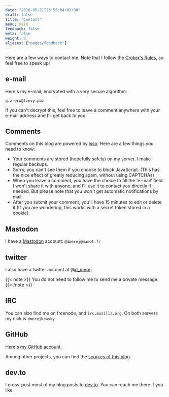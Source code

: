 ```yaml
---
date: "2016-05-21T23:55:04+02:00"
draft: false
title: "Contact"
menu: main
feedback: false
meta: false
weight: 0
aliases: ["pages/feedback"]
---
```


Here are a few ways to contact me. Note that I follow the [Croker's Rules](http://sl4.org/crocker.html), so feel free to speak up!

## e-mail


Here's my e-mail, encrypted with a very secure algorithm:

```text
q.zrerw@tznvy.pbz
```

If you can't decrypt this, feel free to leave a comment anywhere with your
e-mail address and I'll get back to you.

## Comments

Comments on this blog are powered by [isso](https://posativ.org/isso/).
Here are a few things you need to know:

* Your comments are stored (hopefully safely) on my server. I make regular
  backups.
* Sorry, you can't see them if you choose to block JavaScript. (This has the
  nice effect of greatly reducing spam, without using CAPTCHAs)
* When you leave a comment, you have the choice to fill the 'e-mail' field.
  I won't share it with anyone, and I'll use it to contact you directly if
  needed. But please note that you *won't* get automatic notifications by mail.
* After you submit your comment, you'll have 15 minutes to edit or delete it
  (If you are wondering, this works with a secret token stored in a cookie).

## Mastodon

I have a [Mastodon](https://mastodon.social/about) account:
`@dmerej@mamot.fr`

## twitter

I also have a twitter account at [@d_merej](https://twitter.com/d_merej)

{{< note >}}
You do not need to follow me to send me a private
message.
{{< /note >}}

## IRC

You can also find me on freenode, and `irc.mozilla.org`.
On both servers my nick is `dmerejkowsky`

## GitHub

Here's [my GitHub account](https://github.com/dmerejkowsky/).

Among other projects, you can find the [sources of this blog](https://github.com/dmerejkowsky/blog).

## dev.to

I cross-post most of my blog posts to [dev.to](https://dev.to/dmerejkowsky). You can reach me there if you like.
